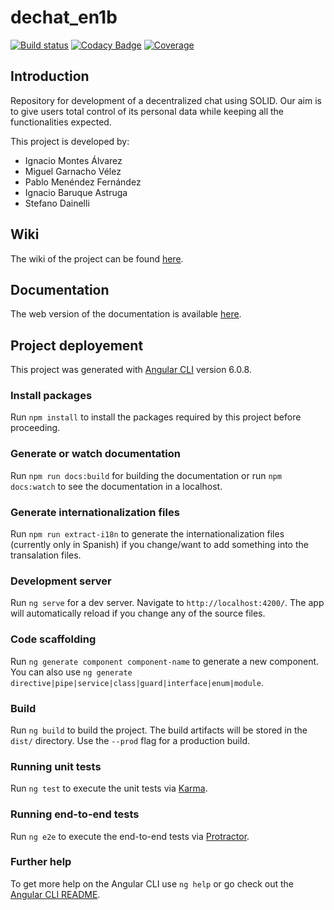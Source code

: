 # dechat_en1b

[![Build status](https://travis-ci.org/Arquisoft/dechat_en1b.svg?branch=master)](https://travis-ci.org/Arquisoft/dechat_en1b)
[![Codacy Badge](https://api.codacy.com/project/badge/Grade/d06f43b8b8574398b9ea01c24473e5a9)](https://www.codacy.com/app/Nacho888/dechat_en1b?utm_source=github.com&amp;utm_medium=referral&amp;utm_content=Arquisoft/dechat_en1b&amp;utm_campaign=Badge_Grade)
[![Coverage](https://coveralls.io/repos/github/Arquisoft/dechat_en1b/badge.svg)](https://coveralls.io/github/Arquisoft/dechat_en1b)

## Introduction

Repository for development of a decentralized chat using SOLID. Our aim is to give users total control of its personal data while keeping all the functionalities expected.

This project is developed by:

*   Ignacio Montes Álvarez
*   Miguel Garnacho Vélez
*   Pablo Menéndez Fernández
*   Ignacio Baruque Astruga
*   Stefano Dainelli

## Wiki

The wiki of the project can be found [here](https://github.com/Arquisoft/dechat_en1b/wiki).

## Documentation

The web version of the documentation is available [here](https://arquisoft.github.io/dechat_en1b/).

## Project deployement

This project was generated with [Angular CLI](https://github.com/angular/angular-cli) version 6.0.8.

### Install packages

Run `npm install` to install the packages required by this project before proceeding.

### Generate or watch documentation

Run `npm run docs:build` for building the documentation or run `npm docs:watch` to see the documentation in a localhost.

### Generate internationalization files

Run `npm run extract-i18n` to generate the internationalization files (currently only in Spanish) if you change/want to add something into the transalation files.

### Development server

Run `ng serve` for a dev server. Navigate to `http://localhost:4200/`. The app will automatically reload if you change any of the source files.

### Code scaffolding

Run `ng generate component component-name` to generate a new component. You can also use `ng generate directive|pipe|service|class|guard|interface|enum|module`.

### Build

Run `ng build` to build the project. The build artifacts will be stored in the `dist/` directory. Use the `--prod` flag for a production build.

### Running unit tests

Run `ng test` to execute the unit tests via [Karma](https://karma-runner.github.io).

### Running end-to-end tests

Run `ng e2e` to execute the end-to-end tests via [Protractor](http://www.protractortest.org/).

### Further help

To get more help on the Angular CLI use `ng help` or go check out the [Angular CLI README](https://github.com/angular/angular-cli/blob/master/README.md).

